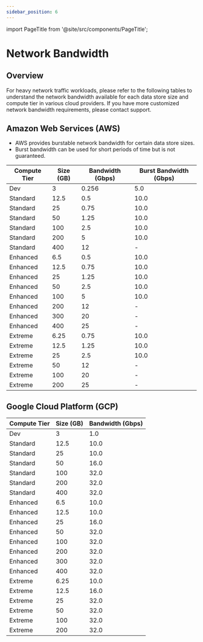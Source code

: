 ```yaml
---
sidebar_position: 6
---
```


import PageTitle from '@site/src/components/PageTitle';

# Network Bandwidth

<PageTitle title="Network Bandwidth | Dragonfly Cloud" />

## Overview

For heavy network traffic workloads, please refer to the following tables to understand the network bandwidth available for each data store size and compute tier in various cloud providers.
If you have more customized network bandwidth requirements, please contact support.

## Amazon Web Services (AWS)

- AWS provides burstable network bandwidth for certain data store sizes.
- Burst bandwidth can be used for short periods of time but is not guaranteed.

| Compute Tier | Size (GB) | Bandwidth (Gbps)    | Burst Bandwidth (Gbps)  |
|--------------|-----------|---------------------|-------------------------|
| Dev          | 3         | 0.256               | 5.0                     |
| Standard     | 12.5      | 0.5                 | 10.0                    |
| Standard     | 25        | 0.75                | 10.0                    |
| Standard     | 50        | 1.25                | 10.0                    |
| Standard     | 100       | 2.5                 | 10.0                    |
| Standard     | 200       | 5                   | 10.0                    |
| Standard     | 400       | 12                  | -                       |
| Enhanced     | 6.5       | 0.5                 | 10.0                    |
| Enhanced     | 12.5      | 0.75                | 10.0                    |
| Enhanced     | 25        | 1.25                | 10.0                    |
| Enhanced     | 50        | 2.5                 | 10.0                    |
| Enhanced     | 100       | 5                   | 10.0                    |
| Enhanced     | 200       | 12                  | -                       |
| Enhanced     | 300       | 20                  | -                       |
| Enhanced     | 400       | 25                  | -                       |
| Extreme      | 6.25      | 0.75                | 10.0                    |
| Extreme      | 12.5      | 1.25                | 10.0                    |
| Extreme      | 25        | 2.5                 | 10.0                    |
| Extreme      | 50        | 12                  | -                       |
| Extreme      | 100       | 20                  | -                       |
| Extreme      | 200       | 25                  | -                       |

## Google Cloud Platform (GCP)

| Compute Tier | Size (GB) | Bandwidth (Gbps)  |
|--------------|-----------|-------------------|
| Dev          | 3         | 1.0               | 
| Standard     | 12.5      | 10.0              |
| Standard     | 25        | 10.0              |
| Standard     | 50        | 16.0              |
| Standard     | 100       | 32.0              |
| Standard     | 200       | 32.0              |
| Standard     | 400       | 32.0              |
| Enhanced     | 6.5       | 10.0              |
| Enhanced     | 12.5      | 10.0              |
| Enhanced     | 25        | 16.0              |
| Enhanced     | 50        | 32.0              |
| Enhanced     | 100       | 32.0              |
| Enhanced     | 200       | 32.0              |
| Enhanced     | 300       | 32.0              |
| Enhanced     | 400       | 32.0              |
| Extreme      | 6.25      | 10.0              | 
| Extreme      | 12.5      | 16.0              |
| Extreme      | 25        | 32.0              |
| Extreme      | 50        | 32.0              | 
| Extreme      | 100       | 32.0              | 
| Extreme      | 200       | 32.0              |
